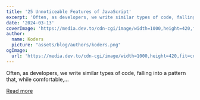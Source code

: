 ```yaml
---
title: '25 Unnoticeable Features of JavaScript'
excerpt: 'Often, as developers, we write similar types of code, falling into a pattern that, while comfortable,...'
date: '2024-03-13'
coverImage: 'https://media.dev.to/cdn-cgi/image/width=1000,height=420,fit=cover,gravity=auto,format=auto/https%3A%2F%2Fdev-to-uploads.s3.amazonaws.com%2Fuploads%2Farticles%2Ftx7ejsg93gcoymk4x116.png'
author:
  name: Koders
  picture: "assets/blog/authors/koders.png"
ogImage:
  url: 'https://media.dev.to/cdn-cgi/image/width=1000,height=420,fit=cover,gravity=auto,format=auto/https%3A%2F%2Fdev-to-uploads.s3.amazonaws.com%2Fuploads%2Farticles%2Ftx7ejsg93gcoymk4x116.png'
---
```


Often, as developers, we write similar types of code, falling into a pattern that, while comfortable,...

[Read more](https://dev.to/mmainulhasan/25-unnoticeable-features-of-javascript-15l1)
